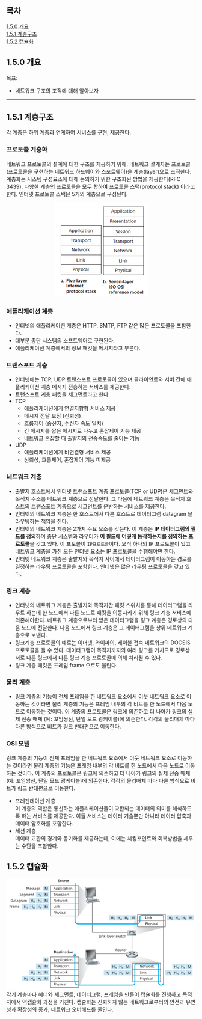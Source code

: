 ## 목차

[1.5.0 개요](#150-개요)</br> [1.5.1 계층구조](#151-계층구조)</br> [1.5.2 캡슐화](#152-캡슐화)</br>

## 1.5.0 개요

목표:

- 네트워크 구조의 조직에 대해 알아보자

---

## 1.5.1 계층구조

각 계층은 하위 계층과 연계하여 서비스를 구현, 제공한다.

### 프로토콜 계층화

네트워크 프로토콜의 설계에 대한 구조를 제공하기 위해, 네트워크 설계자는 프로토콜(프로토콜을 구현하는 네트워크 하드웨어와 스포트웨어)을 계층(layer)으로 조직한다. 계층화는 시스템 구성요소에 대해 논의하기 위한 구조화된 방법을 제공한다(RFC 3439). 다양한 계층의 프로토콜을 모두 합하여 프로토콜 스택(protocol stack) 이라고 한다. 인터넷 프로토콜 스택은 5개의 계층으로 구성된다.<center>![그림1-23](1-23.png)</center>

### 애플리케이션 계층

- 인터넷의 애플리케이션 계층은 HTTP, SMTP, FTP 같은 많은 프로토콜을 포함한다.
- 대부분 종단 시스템의 소프트웨어로 구현된다.
- 애플리케이션 계층에서의 정보 패킷을 메시지라고 부른다.

### 트랜스포트 계층

- 인터넷에는 TCP, UDP 트랜스포트 프로토콜이 있으며 클라이언트와 서버 간에 애플리케이션 계층 메시지 전송하는 서비스를 제공한다.
- 트랜스포트 계층 패킷을 세그먼트라고 한다.
- TCP
  - 애플리케이션에게 연결지향형 서비스 제공
  - 메시지 전달 보장 (신뢰성)
  - 흐름제어 (송신자, 수신자 속도 일치)
  - 긴 메시지를 짧은 메시지로 나누고 혼잡제어 기능 제공
  - 네트워크 혼잡할 때 출발지의 전송속도를 줄이는 기능
- UDP
  - 애플리케이션에게 비연결형 서비스 제공
  - 신뢰성, 흐름제어, 혼잡제어 기능 미제공

### 네트워크 계층

- 출발지 호스트에서 인터넷 트랜스포트 계층 프로토콜(TCP or UDP)은 세그먼트와 목적지 주소를 네트워크 계층으로 전달한다. 그 다음에 네트워크 계층은 목적지 호스트의 트랜스포트 계층으로 세그먼트를 운반하는 서비스를 제공한다.
- 인터넷의 네트워크 계층은 한 호스트에서 다른 호스트로 데이터그램 datagram 을 라우팅하는 책임을 진다.
- 인터넷의 네트워크 계층은 2가지 주요 요소를 갖는다. 이 계층은 **IP 데이터그램의 필드를 정의**하며 종단 시스템과 라우터가 **이 필드에 어떻게 동작하는지를 정의하는 프로토콜**을 갖고 있다. 이 프토콜이 `IP프로토콜`이다. 오직 하나의 IP 프로토콜이 있고 네트워크 계층을 가진 모든 인터넷 요소는 IP 프로토콜을 수행해야만 한다.
- 인터넷 네트워크 계층은 출발지와 목적지 사이에서 데이터그램이 이동하는 경로를 결정하는 라우팅 프로토콜을 포함한다. 인터넷은 많은 라우팅 프로토콜을 갖고 있다.

### 링크 계층

- 인터넷의 네트워크 계층은 출발지와 목적지간 패킷 스위치를 통해 데이터그램을 라우트 하는데 한 노드에서 다른 노드로 패킷을 이동시키기 위해 링크 계층 서비스에 의존해야한다. 네트워크 계층으로부터 받은 데이터그램을 링크 계층은 경로상의 다음 노드에 전달한다. 다음 노드에서 링크 계층은 그 데이터그램을 상위 네트워크 계층으로 보낸다.
- 링크계층 프로토콜의 예로는 이더넷, 와이파이, 케이블 접속 네트워크의 DOCSIS 프로토콜을 들 수 있다. 데이터그램이 목적지까지의 여러 링크를 거치므로 경로상 서로 다른 링크에서 다른 링크 계층 프로토콜에 의해 처리될 수 있다.
- 링크 계층 패킷은 프레임 frame 으로도 불린다.

### 물리 계층

- 링크 계층의 기능이 전체 프레임을 한 네트워크 요소에서 이웃 네트워크 요소로 이동하는 것이라면 물리 계층의 기능은 프레임 내부의 각 비트를 한 노드에서 다음 노드로 이동하는 것이다. 이 계층의 프로토콜은 링크에 의존하고 더 나아가 링크의 실제 전송 매체 (예: 꼬임쌍선, 단일 모드 광케이블)에 의존한다. 각각의 물리매체 마다 다른 방식으로 비트가 링크 반대편으로 이동한다.

### OSI 모델

링크 계층의 기능이 전체 프레임을 한 네트워크 요소에서 이웃 네트워크 요소로 이동하는 것이라면 물리 계층의 기능은 프레임 내부의 각 비트를 한 노드에서 다음 노드로 이동하는 것이다. 이 계층의 프로토콜은 링크에 의존하고 더 나아가 링크의 실제 전송 매체 (예: 꼬임쌍선, 단일 모드 광케이블)에 의존한다. 각각의 물리매체 마다 다른 방식으로 비트가 링크 반대편으로 이동한다.

- 프레젠테이션 계층<br> 이 계층의 역할은 통신하는 애플리케이션들이 교환되는 데이터의 의미를 해석하도록 하는 서비스를 제공한다. 이들 서비스는 데이터 기술뿐만 아니라 데이터 압축과 데이터 암호화를 포함한다.
- 세션 계층<br> 데이터 교환의 경계와 동기화를 제공하는데, 이에는 체킹포인트와 회복방법을 세우는 수단을 포함한다.

## 1.5.2 캡슐화

![그림1-24](1-24.png) 각기 계층마다 헤더와 세그먼트, 데이터그램, 프레임을 만들어 캡슐화를 진행하고 목적지에서 역캡슐화 과정을 거친다. 캡슐화는 신뢰하지 않는 네트워크로부터의 안전과 유연성과 확장성의 증가, 네트워크 오버헤드를 줄인다.
